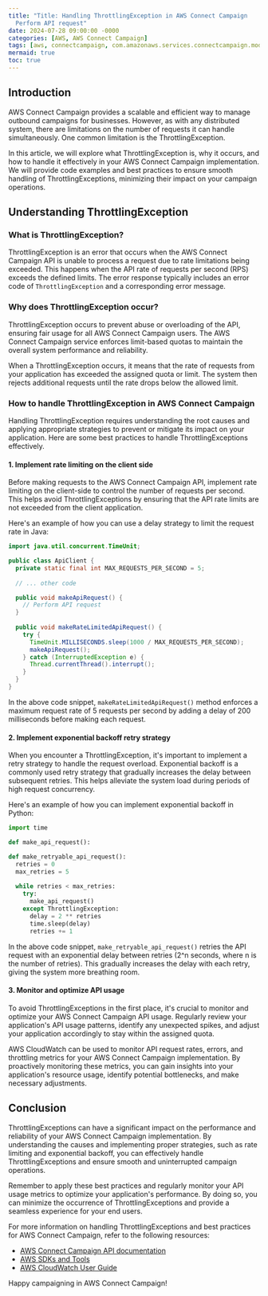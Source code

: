 ```yaml
---
title: "Title: Handling ThrottlingException in AWS Connect Campaign
  Perform API request"
date: 2024-07-28 09:00:00 -0000
categories: [AWS, AWS Connect Campaign]
tags: [aws, connectcampaign, com.amazonaws.services.connectcampaign.model]
mermaid: true
toc: true
---
```



## Introduction

AWS Connect Campaign provides a scalable and efficient way to manage outbound campaigns for businesses. However, as with any distributed system, there are limitations on the number of requests it can handle simultaneously. One common limitation is the ThrottlingException.

In this article, we will explore what ThrottlingException is, why it occurs, and how to handle it effectively in your AWS Connect Campaign implementation. We will provide code examples and best practices to ensure smooth handling of ThrottlingExceptions, minimizing their impact on your campaign operations.

## Understanding ThrottlingException

### What is ThrottlingException?

ThrottlingException is an error that occurs when the AWS Connect Campaign API is unable to process a request due to rate limitations being exceeded. This happens when the API rate of requests per second (RPS) exceeds the defined limits. The error response typically includes an error code of `ThrottlingException` and a corresponding error message.

### Why does ThrottlingException occur?

ThrottlingException occurs to prevent abuse or overloading of the API, ensuring fair usage for all AWS Connect Campaign users. The AWS Connect Campaign service enforces limit-based quotas to maintain the overall system performance and reliability.

When a ThrottlingException occurs, it means that the rate of requests from your application has exceeded the assigned quota or limit. The system then rejects additional requests until the rate drops below the allowed limit.

### How to handle ThrottlingException in AWS Connect Campaign

Handling ThrottlingException requires understanding the root causes and applying appropriate strategies to prevent or mitigate its impact on your application. Here are some best practices to handle ThrottlingExceptions effectively.

#### 1. Implement rate limiting on the client side

Before making requests to the AWS Connect Campaign API, implement rate limiting on the client-side to control the number of requests per second. This helps avoid ThrottlingExceptions by ensuring that the API rate limits are not exceeded from the client application.

Here's an example of how you can use a delay strategy to limit the request rate in Java:

```java
import java.util.concurrent.TimeUnit;

public class ApiClient {
  private static final int MAX_REQUESTS_PER_SECOND = 5;
  
  // ... other code

  public void makeApiRequest() {
    // Perform API request
  }
  
  public void makeRateLimitedApiRequest() {
    try {
      TimeUnit.MILLISECONDS.sleep(1000 / MAX_REQUESTS_PER_SECOND);
      makeApiRequest();
    } catch (InterruptedException e) {
      Thread.currentThread().interrupt();
    }
  }
}
```

In the above code snippet, `makeRateLimitedApiRequest()` method enforces a maximum request rate of 5 requests per second by adding a delay of 200 milliseconds before making each request.

#### 2. Implement exponential backoff retry strategy

When you encounter a ThrottlingException, it's important to implement a retry strategy to handle the request overload. Exponential backoff is a commonly used retry strategy that gradually increases the delay between subsequent retries. This helps alleviate the system load during periods of high request concurrency.

Here's an example of how you can implement exponential backoff in Python:

```python
import time

def make_api_request():

def make_retryable_api_request():
  retries = 0
  max_retries = 5
  
  while retries < max_retries:
    try:
      make_api_request()
    except ThrottlingException:
      delay = 2 ** retries
      time.sleep(delay)
      retries += 1
```

In the above code snippet, `make_retryable_api_request()` retries the API request with an exponential delay between retries (2^n seconds, where n is the number of retries). This gradually increases the delay with each retry, giving the system more breathing room.

#### 3. Monitor and optimize API usage

To avoid ThrottlingExceptions in the first place, it's crucial to monitor and optimize your AWS Connect Campaign API usage. Regularly review your application's API usage patterns, identify any unexpected spikes, and adjust your application accordingly to stay within the assigned quota.

AWS CloudWatch can be used to monitor API request rates, errors, and throttling metrics for your AWS Connect Campaign implementation. By proactively monitoring these metrics, you can gain insights into your application's resource usage, identify potential bottlenecks, and make necessary adjustments.

## Conclusion

ThrottlingExceptions can have a significant impact on the performance and reliability of your AWS Connect Campaign implementation. By understanding the causes and implementing proper strategies, such as rate limiting and exponential backoff, you can effectively handle ThrottlingExceptions and ensure smooth and uninterrupted campaign operations.

Remember to apply these best practices and regularly monitor your API usage metrics to optimize your application's performance. By doing so, you can minimize the occurrence of ThrottlingExceptions and provide a seamless experience for your end users.

For more information on handling ThrottlingExceptions and best practices for AWS Connect Campaign, refer to the following resources:

- [AWS Connect Campaign API documentation](https://docs.aws.amazon.com/connect-campaigns/latest/APIReference/Welcome.html)
- [AWS SDKs and Tools](https://aws.amazon.com/tools/)
- [AWS CloudWatch User Guide](https://docs.aws.amazon.com/AmazonCloudWatch/latest/monitoring/WhatIsCloudWatch.html)

Happy campaigning in AWS Connect Campaign!